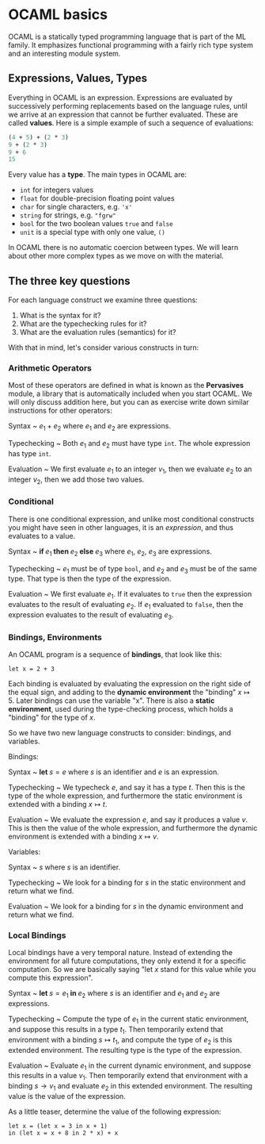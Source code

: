 # OCAML basics

OCAML is a statically typed programming language that is part of the ML family. It emphasizes functional programming with a fairly rich type system and an interesting module system.

## Expressions, Values, Types

Everything in OCAML is an expression. Expressions are evaluated by successively performing replacements based on the language rules, until we arrive at an expression that cannot be further evaluated. These are called **values**. Here is a simple example of such a sequence of evaluations:

```ocaml
(4 + 5) + (2 * 3)
9 + (2 * 3)
9 + 6
15
```

Every value has a **type**. The main types in OCAML are:

- `int` for integers values
- `float` for double-precision floating point values
- `char` for single characters, e.g. `'x'`
- `string` for strings, e.g. `"fgrw"`
- `bool` for the two boolean values `true` and `false`
- `unit` is a special type with only one value, `()`

In OCAML there is no automatic coercion between types. We will learn about other more complex types as we move on with the material.

## The three key questions

For each language construct we examine three questions:

1. What is the syntax for it?
2. What are the typechecking rules for it?
3. What are the evaluation rules (semantics) for it?

With that in mind, let's consider various constructs in turn:

### Arithmetic Operators

Most of these operators are defined in what is known as the **Pervasives** module, a library that is automatically included when you start OCAML. We will only discuss addition here, but you can as exercise write down similar instructions for other operators:

Syntax
  ~ $e_1 + e_2$ where $e_1$ and $e_2$ are expressions.

Typechecking
  ~ Both $e_1$ and $e_2$ must have type `int`. The whole expression has type `int`.

Evaluation
  ~ We first evaluate $e_1$ to an integer $v_1$, then we evaluate $e_2$ to an integer $v_2$, then we add those two values.

### Conditional

There is one conditional expression, and unlike most conditional constructs you might have seen in other languages, it is an *expression*, and thus evaluates to a value.

Syntax
  ~ $\textbf{if } e_1\textbf{ then }e_2\textbf{ else }e_3$ where $e_1$, $e_2$, $e_3$ are expressions.

Typechecking
  ~ $e_1$ must be of type `bool`, and $e_2$ and $e_3$ must be of the same type. That type is then the type of the expression.

Evaluation
  ~ We first evaluate $e_1$. If it evaluates to `true` then the expression evaluates to the result of evaluating $e_2$. If $e_1$ evaluated to `false`, then the expression evaluates to the result of evaluating $e_3$.

### Bindings, Environments

An OCAML program is a sequence of **bindings**, that look like this:

```
let x = 2 + 3
```

Each binding is evaluated by evaluating the expression on the right side of the equal sign, and adding to the **dynamic environment** the "binding" $x\mapsto 5$. Later bindings can use the variable "x". There is also a **static environment**, used during the type-checking process, which holds a "binding" for the type of $x$.

So we have two new language constructs to consider: bindings, and variables.

Bindings:

Syntax
  ~ $\textbf{let }s = e$ where $s$ is an identifier and $e$ is an expression.

Typechecking
  ~ We typecheck $e$, and say it has a type $t$. Then this is the type of the whole expression, and furthermore the static environment is extended with a binding $x\mapsto t$.

Evaluation
  ~ We evaluate the expression $e$, and say it produces a value $v$. This is then the value of the whole expression, and furthermore the dynamic environment is extended with a binding $x\mapsto v$.

Variables:

Syntax
  ~ $s$ where $s$ is an identifier.

Typechecking
  ~ We look for a binding for $s$ in the static environment and return what we find.

Evaluation
  ~ We look for a binding for $s$ in the dynamic environment and return what we find.

### Local Bindings

Local bindings have a very temporal nature. Instead of extending the environment for all future computations, they only extend it for a specific computation. So we are basically saying "let $x$ stand for this value while you compute this expression".

Syntax
  ~ $\textbf{let }s = e_1\textbf{ in }e_2$ where $s$ is an identifier and $e_1$ and $e_2$ are expressions.

Typechecking
  ~ Compute the type of $e_1$ in the current static environment, and suppose this results in a type $t_1$. Then temporarily extend that environment with a binding $s\mapsto t_1$, and compute the type of $e_2$ is this extended environment. The resulting type is the type of the expression.

Evaluation
  ~ Evaluate $e_1$ in the current dynamic environment, and suppose this results in a value $v_1$. Then temporarily extend that environment with a binding $s\to v_1$ and evaluate $e_2$ in this extended environment. The resulting value is the value of the expression.

As a little teaser, determine the value of the following expression:

```
let x = (let x = 3 in x + 1)
in (let x = x + 8 in 2 * x) + x
```

